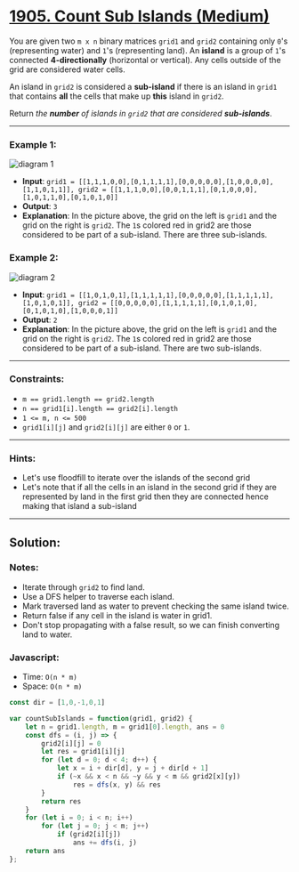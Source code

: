 # [1905. Count Sub Islands (Medium)](https://leetcode.com/problems/count-sub-islands/)

You are given two `m x n` binary matrices `grid1` and `grid2` containing only `0`'s (representing water) and `1`'s (representing land). An **island** is a group of `1`'s connected **4-directionally** (horizontal or vertical). Any cells outside of the grid are considered water cells.

An island in `grid2` is considered a **sub-island** if there is an island in `grid1` that contains **all** the cells that make up **this** island in `grid2`.

Return _the **number** of islands in `grid2` that are considered **sub-islands**_.

---
### Example 1:
![diagram 1](https://assets.leetcode.com/uploads/2021/06/10/test1.png)
 - **Input**: `grid1 = [[1,1,1,0,0],[0,1,1,1,1],[0,0,0,0,0],[1,0,0,0,0],[1,1,0,1,1]], grid2 = [[1,1,1,0,0],[0,0,1,1,1],[0,1,0,0,0],[1,0,1,1,0],[0,1,0,1,0]]`
 - **Output**: `3`
 - **Explanation**: In the picture above, the grid on the left is `grid1` and the grid on the right is `grid2`.
The `1`s colored red in grid2 are those considered to be part of a sub-island. There are three sub-islands.

### Example 2:
![diagram 2](https://assets.leetcode.com/uploads/2021/06/03/testcasex2.png)
 - **Input**: `grid1 = [[1,0,1,0,1],[1,1,1,1,1],[0,0,0,0,0],[1,1,1,1,1],[1,0,1,0,1]], grid2 = [[0,0,0,0,0],[1,1,1,1,1],[0,1,0,1,0],[0,1,0,1,0],[1,0,0,0,1]]`
 - **Output**: `2`
 - **Explanation**: In the picture above, the grid on the left is `grid1` and the grid on the right is `grid2`.
The `1`s colored red in grid2 are those considered to be part of a sub-island. There are two sub-islands.

---
### Constraints:
 - `m == grid1.length == grid2.length`
 - `n == grid1[i].length == grid2[i].length`
 - `1 <= m, n <= 500`
 - `grid1[i][j]` and `grid2[i][j]` are either `0` or `1`.

---
### Hints:
 - Let's use floodfill to iterate over the islands of the second grid
 - Let's note that if all the cells in an island in the second grid if they are represented by land in the first grid then they are connected hence making that island a sub-island

---
## Solution:
### Notes:
 - Iterate through `grid2` to find land.
 - Use a DFS helper to traverse each island.
 - Mark traversed land as water to prevent checking the same island twice.
 - Return false if any cell in the island is water in grid1.
 - Don't stop propagating with a false result, so we can finish converting land to water.

### Javascript:
 - Time: `O(n * m)`
 - Space: `O(n * m)`

```js
const dir = [1,0,-1,0,1]

var countSubIslands = function(grid1, grid2) {
    let n = grid1.length, m = grid1[0].length, ans = 0
    const dfs = (i, j) => {
        grid2[i][j] = 0
        let res = grid1[i][j]
        for (let d = 0; d < 4; d++) {
            let x = i + dir[d], y = j + dir[d + 1]
            if (~x && x < n && ~y && y < m && grid2[x][y])
                res = dfs(x, y) && res
        }
        return res
    }
    for (let i = 0; i < n; i++)
        for (let j = 0; j < m; j++)
            if (grid2[i][j]) 
                ans += dfs(i, j)
    return ans
};
```
